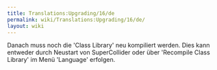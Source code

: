 ```yaml
---
title: Translations:Upgrading/16/de
permalink: wiki/Translations:Upgrading/16/de/
layout: wiki
---
```


Danach muss noch die 'Class Library' neu kompiliert werden. Dies kann
entweder durch Neustart von SuperCollider oder über 'Recompile Class
Library' im Menü 'Language' erfolgen.
